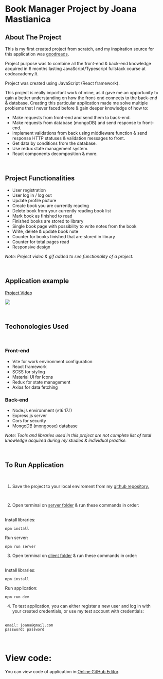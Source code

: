 # Book Manager Project by Joana Mastianica

## About The Project

This is my first created project from scratch, and my inspiration source for this application was [goodreads](https://www.goodreads.com/?ref=nav_hom).

Project purpose was to combine all the front-end & back-end knowledge acquired in 6 months lasting JavaScript/Typescript fullstack course at codeacademy.lt. 

Project was created using JavaScript (React framework). 

This project is really important work of mine, as it gave me an opportunity to gain a better understanding on how the front-end connects to the back-end & database. Creating this particular application made me solve multiple problems that I never faced before & gain deeper knowledge of how to:

* Make requests from front-end and send them to back-end.
* Make requests from database (mongoDB) and send response to front-end.
* Implement validations from back using middleware function & send response HTTP statuses & validation messages to front.
* Get data by conditions from the database.
* Use redux state management system.
* React components decomposition & more.

<br>

## Project Functionalities

* User registration
* User log in / log out
* Update profile picture
* Create book you are currently reading
* Delete book from your currently reading book list
* Mark book as finished to read
* Finished books are stored to library
* Single book page with possibility to write notes from the book
* Write, delete & update book note
* Counter for books finished that are stored in library
* Counter for total pages read
* Responsive design

*Note: Project video & gif added to see functionality of a project.*

<br>

## Application example

[Project Video](./client/fullstack-book-manager-project/public/www_screencapture_com_2023-5-8_12_08.mp4)

![](./client/fullstack-book-manager-project/public/book-manager-app.gif)

<br>

## Techonologies Used 

<br>

### Front-end

* Vite for work environment configuration
* React framework
* SCSS for styling
* Material UI for Icons
* Redux for state management
* Axios for data fetching

### Back-end

* Node.js environment (v16.17.1)
* Express.js server
* Cors for security
* MongoDB (mongoose) database

*Note: Tools and libraries used in this project are not complete list of total knowledge acquired during my studies & individual practise.*

<br>

## To Run Application 
<br>

1. Save the project to your local enviroment from my [github repository.](https://github.com/JoanaMas/fullstack-book-manager-project)

<br>

2. Open terminal on [server folder](./server) & run these commands in order:<br><br>


Install libraries:

```
npm install
```

Run server:

```
npm run server
```

3. Open terminal on [client folder](./client/fullstack-book-manager-project/) & run these commands in order:<br><br>

Install libraries:

```
npm install
```

Run application:

```
npm run dev
```

4. To test application, you can either register a new user and log in with your created credentials, or use my test account with credentials:<br><br>

```
email: joana@gmail.com  
password: password
```

<br>

# View code:

You can view code of application in [Online GitHub Editor](https://github.dev/JoanaMas/fullstack-book-manager-project).


